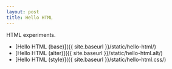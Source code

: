 ```yaml
---
layout: post
title: Hello HTML
---
```


HTML experiments.

* [Hello HTML (base)]({{ site.baseurl }}/static/hello-html/)
* [Hello HTML (alter)]({{ site.baseurl }}/static/hello-html.alt/)
* [Hello HTML (style)]({{ site.baseurl }}/static/hello-html.css/)



